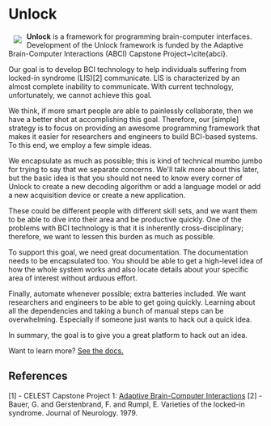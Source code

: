 # Unlock

<a href="http://d3js.org"><img src="http://d3js.org/logo.svg" align="left" hspace="10" vspace="6"></a>

**Unlock** is a framework for programming brain-computer interfaces.  Development of the Unlock
framework is funded by the Adaptive Brain-Computer Interactions (ABCI) Capstone Project~\cite{abci}.

Our goal is to develop BCI technology to help individuals suffering from locked-in syndrome (LIS)[2]
communicate.  LIS is characterized by an almost complete inability to communicate.  With current
technology, unfortunately, we cannot achieve this goal.

We think, if more smart people are able to painlessly collaborate, then we have a better shot at
accomplishing this goal.  Therefore, our [simple] strategy is to focus on providing an awesome
programming framework that makes it easier for researchers and engineers to build BCI-based systems.
To this end, we employ a few simple ideas.  

We encapsulate as much as possible; this is kind of technical mumbo jumbo for trying to say that we
separate concerns.  We'll talk more about this later, but the basic idea is that you should not need
to know every corner of Unlock to create a new decoding algorithm or add a language model or add a
new acquisition device or create a new application.  

These could be different people with different skill sets, and we want them to be able to dive into
their area and be productive quickly.  One of the problems with BCI technology is that it is
inherently cross-disciplinary; therefore, we want to lessen this burden as much as possible.

To support this goal, we need great documentation.  The documentation needs to be encapsulated too.
You should be able to get a high-level idea of how the whole system works and also locate details
about your specific area of interest without arduous effort.  

Finally, automate whenever possible; extra batteries included.  We want researchers and engineers
to be able to get going quickly.  Learning about all the dependencies and taking a bunch of manual
steps can be overwhelming.  Especially if someone just wants to hack out a quick idea.  

In summary, the goal is to give you a great platform to hack out an idea.

Want to learn more? [See the docs.](https://github.com/NeuralProsthesisLab/unlock/blob/master/unlock/doc/unlock.pdf)

References
------------

[1] -   CELEST Capstone Project 1: [Adaptive Brain-Computer Interactions](http://celest.bu.edu/about-us/capstone-projects/adaptive-brain-computer-interactions.)
[2] -   Bauer, G. and Gerstenbrand, F. and Rumpl, E. Varieties of the locked-in syndrome. Journal
        of Neurology.  1979.